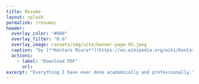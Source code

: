 ```yaml
---
title: Resume
layout: splash
permalink: /resume/
header:
  overlay_color: "#000"
  overlay_filter: "0.6"
  overlay_image: /assets/img/site/banner-page-05.jpeg
  caption: "by [**Kentaro Miura**](https://en.wikipedia.org/wiki/Kentaro_Miura)"
  actions:
    - label: "Download PDF"
      url: 
excerpt: "Everything I have ever done academically and professionally."
---
```

